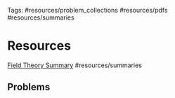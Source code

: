Tags: #resources/problem_collections #resources/pdfs #resources/summaries

# Resources

[Field Theory Summary](attachments/fields.pdf) #resources/summaries

## Problems


